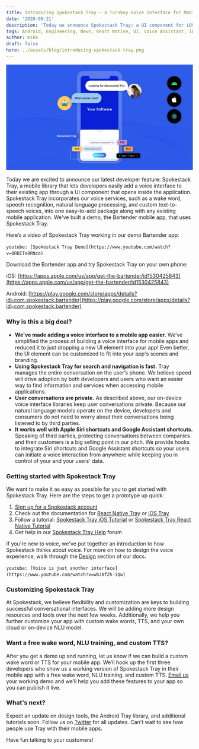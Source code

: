 ```yaml
---
title: Introducing Spokestack Tray – a Turnkey Voice Interface for Mobile Apps
date: '2020-09-21'
description: 'Today we announce Spokestack Tray: a UI component for iOS, Android, and React Native making it easy to add Spokestack to any mobile app. Create your own Independent Voice Assistant!'
tags: Android, Engineering, News, React Native, UI, Voice Assistant, iOS
author: mike
draft: false
hero: ../assets/blog/introducing-spokestack-tray.png
---
```


![Introducing Spokestack Tray](../assets/blog/introducing-spokestack-tray.png)

Today we are excited to announce our latest developer feature: Spokestack Tray, a mobile library that lets developers easily add a voice interface to their existing app through a UI component that opens inside the application. Spokestack Tray incorporates our voice services, such as a wake word, speech recognition, natural language processing, and custom text-to-speech voices, into one easy-to-add package along with any existing mobile application. We've built a demo, the Bartender mobile app, that uses Spokestack Tray.

Here’s a video of Spokestack Tray working in our demo Bartender app:

`youtube: [Spokestack Tray Demo](https://www.youtube.com/watch?v=0RBITe8RNco)`

Download the Bartender app and try Spokestack Tray on your own phone:

iOS: [https://apps.apple.com/us/app/get-the-bartender/id1530425843](https://apps.apple.com/us/app/get-the-bartender/id1530425843)

Android: [https://play.google.com/store/apps/details?id=com.spokestack.bartender](https://play.google.com/store/apps/details?id=com.spokestack.bartender)

### Why is this a big deal?

- **We've made adding a voice interface to a mobile app easier.** We’ve simplified the process of building a voice interface for mobile apps and reduced it to just dropping a new UI element into your app! Even better, the UI element can be customized to fit into your app's scenes and branding.
- **Using Spokestack Tray for search and navigation is fast.** Tray manages the entire conversation on the user’s phone. We believe speed will drive adoption by both developers and users who want an easier way to find information and services when accessing mobile applications.
- **User conversations are private.** As described above, our on-device voice interface libraries keep user conversations private. Because our natural language models operate on the device, developers and consumers do not need to worry about their conversations being listened to by third parties.
- **It works well with Apple Siri shortcuts and Google Assistant shortcuts.** Speaking of third parties, protecting conversations between companies and their customers is a big selling point in our pitch. We provide hooks to integrate Siri shortcuts and Google Assistant shortcuts so your users can initiate a voice interaction from anywhere while keeping you in control of your and your users' data.

### Getting started with Spokestack Tray

We want to make it as easy as possible for you to get started with Spokestack Tray. Here are the steps to get a prototype up quick:

1. [Sign up for a Spokestack account](/create)
2. Check out the documentation for [React Native Tray](https://github.com/spokestack/react-native-spokestack-tray) or [iOS Tray](https://github.com/spokestack/spokestack-tray-ios)
3. Follow a tutorial: [Spokestack Tray iOS Tutorial](/blog/integrating-spokestack-in-ios) or [Spokestack Tray React Native Tutorial](/blog/integrating-spokestack-in-react-native)
4. Get help in our [Spokestack Tray Help](https://forum.spokestack.io/t/spokestack-tray/56) forum

If you're new to voice, we've put together an introduction to how Spokestack thinks about voice. For more on how to design the voice experience, walk through the [Design](/docs/design/getting-started) section of our docs.

`youtube: [Voice is just another interface](https://www.youtube.com/watch?v=wbJ8fZh-iQw)`

### Customizing Spokestack Tray

At Spokestack, we believe flexibility and customization are keys to building successful conversational interfaces. We will be adding more design resources and tools over the next few weeks. Additionally, we help you further customize your app with custom wake words, TTS, and your own cloud or on-device NLU model.

### Want a free wake word, NLU training, and custom TTS?

After you get a demo up and running, let us know if we can build a custom wake word or TTS for your mobile app. We’ll hook up the first three developers who show us a working version of Spokestack Tray in their mobile app with a free wake word, NLU training, and custom TTS. [Email us](mailto:hello@spokestack.io) your working demo and we’ll help you add these features to your app so you can publish it live.

### What's next?

Expect an update on design tools, the Android Tray library, and additional tutorials soon. Follow us on [Twitter](https://www.twitter.com/spokestack) for all updates. Can't wait to see how people use Tray with their mobile apps.

Have fun talking to your customers!
